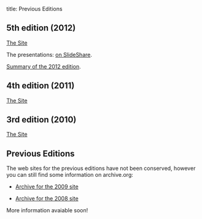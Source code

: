 title: Previous Editions

## 5th edition (2012)

[The Site](http://2012.openworldforum.org/)

The presentations: [on SlideShare](http://fr.slideshare.net/OpenWorldForum/presentations).

[Summary of the 2012 edition](http://fr.slideshare.net/OpenWorldForum/open-world-forum-2012-outcomes).


## 4th edition (2011)

[The Site](http://2011.openworldforum.org/)


## 3rd edition (2010)

[The Site](http://2010.openworldforum.org/)


## Previous Editions

The web sites for the previous editions have not been conserved, however you can still find some information on archive.org:

- [Archive for the 2009 site](http://web.archive.org/web/20091212025904/http://openworldforum.org/?)

- [Archive for the 2008 site](http://web.archive.org/web/20081217024415/http://www.openworldforum.org/)

More information avaiable soon!

